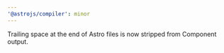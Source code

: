 ```yaml
---
'@astrojs/compiler': minor
---
```


Trailing space at the end of Astro files is now stripped from Component output.
